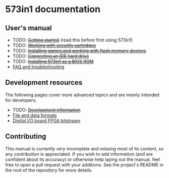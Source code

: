 
# 573in1 documentation

## User's manual

- TODO: ~~[Getting started](starting.md)~~ (read this before first using 573in1)
- TODO: ~~[Working with security cartridges](cartridges.md)~~
- TODO: ~~[Installing games and working with flash memory devices](flash.md)~~
- TODO: ~~[Connecting an IDE hard drive](hdd.md)~~
- TODO: ~~[Installing 573in1 as a BIOS ROM](bios.md)~~
- [FAQ and troubleshooting](faq.md)

## Development resources

The following pages cover more advanced topics and are mainly intended for
developers.

- TODO: ~~[Development information](development.md)~~
- [File and data formats](formats.md)
- [Digital I/O board FPGA bitstream](fpga.md)

## Contributing

This manual is currently *very* incomplete and missing most of its content, so
any contribution is appreciated. If you wish to add information (and are
confident about its accuracy) or otherwise help laying out the manual, feel free
to open a pull request with your additions. See the project's README in the root
of the repository for more details.
